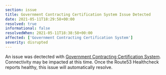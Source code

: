 ```yaml
---
section: issue
title: Government Contracting Certification System Issue Detected
date: 2021-05-11T18:29:58+00:00
resolved: true
informational: false
resolvedWhen: 2021-05-11T18:38:58+00:00
affected: ['Government Contracting Certification System']
severity: disrupted
---
```

An issue was dectected with [Government Contracting Certification System](https://certify.sba.gov).  Connectivity may be impacted at this time.  Once the Route53 Healthcheck reports healthy, this issue will automatically resolve.
